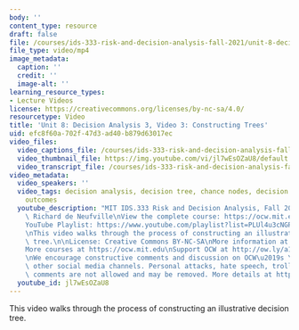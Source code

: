 ```yaml
---
body: ''
content_type: resource
draft: false
file: /courses/ids-333-risk-and-decision-analysis-fall-2021/unit-8-decision-analysis-video-3_360p_16_9.mp4
file_type: video/mp4
image_metadata:
  caption: ''
  credit: ''
  image-alt: ''
learning_resource_types:
- Lecture Videos
license: https://creativecommons.org/licenses/by-nc-sa/4.0/
resourcetype: Video
title: 'Unit 8: Decision Analysis 3, Video 3: Constructing Trees'
uid: efc8f60a-702f-47d3-ad40-b879d63017ec
video_files:
  video_captions_file: /courses/ids-333-risk-and-decision-analysis-fall-2021/1-2L0LSIpoNnJ9fZabcMEhn2na6aPrj8o_transcript.webvtt
  video_thumbnail_file: https://img.youtube.com/vi/jl7wEsOZaU8/default.jpg
  video_transcript_file: /courses/ids-333-risk-and-decision-analysis-fall-2021/1-2L0LSIpoNnJ9fZabcMEhn2na6aPrj8o_transcript.pdf
video_metadata:
  video_speakers: ''
  video_tags: decision analysis, decision tree, chance nodes, decision nodes, probabilities,
    outcomes
  youtube_description: "MIT IDS.333 Risk and Decision Analysis, Fall 2021\nInstructor:\
    \ Richard de Neufville\nView the complete course: https://ocw.mit.edu/courses/ids-333-risk-and-decision-analysis-fall-2021/\n\
    YouTube Playlist: https://www.youtube.com/playlist?list=PLUl4u3cNGP62jwhTqp8_1kwrkDkxZhpQC\n\
    \nThis video walks through the process of constructing an illustrative decision\
    \ tree.\n\nLicense: Creative Commons BY-NC-SA\nMore information at https://ocw.mit.edu/terms\n\
    More courses at https://ocw.mit.edu\nSupport OCW at http://ow.ly/a1If50zVRlQ\n\
    \nWe encourage constructive comments and discussion on OCW\u2019s YouTube and\
    \ other social media channels. Personal attacks, hate speech, trolling, and inappropriate\
    \ comments are not allowed and may be removed. More details at https://ocw.mit.edu/comments."
  youtube_id: jl7wEsOZaU8
---
```

This video walks through the process of constructing an illustrative decision tree.